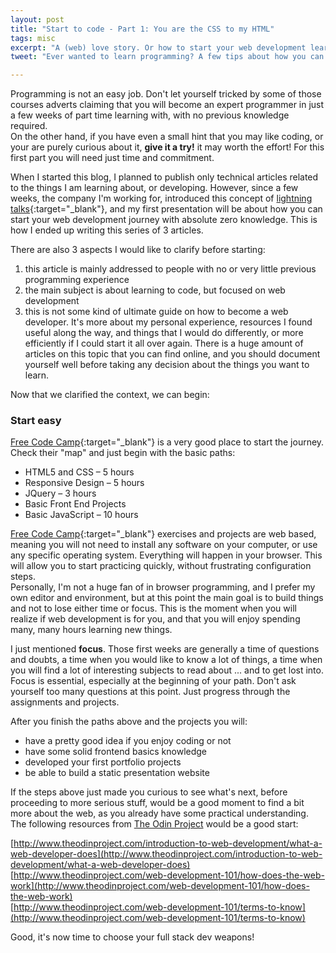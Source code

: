 ```yaml
---
layout: post
title: "Start to code - Part 1: You are the CSS to my HTML"
tags: misc
excerpt: "A (web) love story. Or how to start your web development learning journey."
tweet: "Ever wanted to learn programming? A few tips about how you can start."

---
```


Programming is not an easy job. Don't let yourself tricked by some of those courses adverts claiming that you will become an expert programmer in just a few weeks of part time learning with, with no previous knowledge required.  
On the other hand, if you have even a small hint that you may like coding, or your are purely curious about it, **give it a try!** it may worth the effort!  For this first part you will need just time and commitment.

When I started this blog, I planned to publish only technical articles related to the things I am learning about, or developing. However, since a few weeks, the company I'm working for, introduced this concept of [lightning talks](https://en.wikipedia.org/wiki/Lightning_talk "lightning talks"){:target="_blank"}, and my first presentation will be about how you can start your web development journey with absolute zero knowledge. This is how I ended up writing this series of 3 articles.  

There are also 3 aspects I would like to clarify before starting:
1. this article is mainly addressed to people with no or very little previous programming experience
2. the main subject is about learning to code, but focused on web development
3. this is not some kind of ultimate guide on how to become a web developer. It's more about my personal experience, resources I found useful along the way, and things that I would do differently, or more efficiently if I could start it all over again. There is a huge amount of articles on this topic that you can find online, and you should document yourself well before taking any decision about the things you want to learn.  

Now that we clarified the context, we can begin:

### Start easy  

[Free Code Camp](https://www.freecodecamp.com/map){:target="_blank"} is a very good place to start the journey. Check their "map" and just begin with the basic paths:  
- HTML5 and CSS – 5 hours
- Responsive Design – 5 hours
- JQuery – 3 hours
- Basic Front End Projects
- Basic JavaScript – 10 hours

[Free Code Camp](https://www.freecodecamp.com/map){:target="_blank"} exercises and projects are web based, meaning you will not need to install any software on your computer, or use any specific operating system. Everything will happen in your browser. This will allow you to start practicing quickly, without frustrating configuration steps.  
Personally, I'm not a huge fan of in browser programming, and I prefer my own editor and environment, but at this point the main goal is to build things and not to lose either time or focus. This is the moment when you will realize if web development is for you, and that you will enjoy spending many, many hours learning new things.  

I just mentioned **focus**. Those first weeks are generally a time of questions and doubts, a time when you would like to know a lot of things, a time when you will find a lot of interesting subjects to read about ... and to get lost into. Focus is essential, especially at the beginning of your path. Don't ask yourself too many questions at this point. Just progress through the assignments and projects.

After you finish the paths above and the projects you will:
- have a pretty good idea if you enjoy coding or not
- have some solid frontend basics knowledge
- developed your first portfolio projects
- be able to build a static presentation website

If the steps above just made you curious to see what's next, before proceeding to more serious stuff, would be a good moment to find a bit more about the web, as you already have some practical understanding. The following resources from [The Odin Project](http://www.theodinproject.com/courses) would be a good start:  

[http://www.theodinproject.com/introduction-to-web-development/what-a-web-developer-does](http://www.theodinproject.com/introduction-to-web-development/what-a-web-developer-does)  
[http://www.theodinproject.com/web-development-101/how-does-the-web-work](http://www.theodinproject.com/web-development-101/how-does-the-web-work)  
[http://www.theodinproject.com/web-development-101/terms-to-know](http://www.theodinproject.com/web-development-101/terms-to-know)  

Good, it's now time to choose your full stack dev weapons!